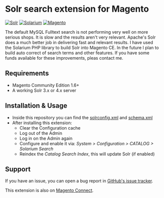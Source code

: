 Solr search extension for Magento
================
[![Solr](https://lucene.apache.org/images/solr.png)](https://lucene.apache.org/solr/)
[![Solarium](http://www.raspberry.nl/wp-content/uploads/2011/12/solarium.gif)](http://www.solarium-project.org/)
[![Magento](http://21inspired.com/wp-content/uploads/2010/01/magento-logo-1.jpg)](http://magento.com/)

The default MySQL Fulltext search is not performing very well on more serious shops. It is slow and the results aren't very relevant. Apache's Solr does a much better job in delivering fast and relevant results. I have used the Solarium PHP library to build Solr into Magento CE. In the future I plan to build auto correct of search terms and other features. If you have some funds available for these improvements, pleas contact me.

## Requirements

  * Magento Community Edition 1.6+
  * A working Solr 3.x or 4.x server

## Installation & Usage

  * Inside this repository you can find the [solrconfig.xml](https://github.com/jeroenvermeulen/magento-solarium/blob/master/app/code/community/JeroenVermeulen/Solarium/docs/solrconfig.xml) and [schema.xml](https://github.com/jeroenvermeulen/magento-solarium/blob/master/app/code/community/JeroenVermeulen/Solarium/docs/schema.xml)
  * After installing this extension:
    * Clear the Configuration cache
    * Log out of the Admin
    * Log in on the Admin again
    * Configure and enable it via: *System > Configuration > CATALOG > Solarium Search*
    * Reindex the *Catalog Search Index*, this will update Solr (if enabled)

## Support

If you have an issue, you can open a bug report in [GitHub's issue tracker](https://github.com/jeroenvermeulen/magento-solarium/issues).

This extension is also on [Magento Connect](http://www.magentocommerce.com/magento-connect/solr-search-based-on-solarium.html).
